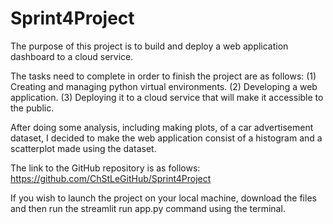 # Sprint4Project
The purpose of this project is to build and deploy a web application dashboard to a cloud service. 

The tasks need to complete in order to finish the project are as follows:
(1) Creating and managing python virtual environments.
(2) Developing a web application.
(3) Deploying it to a cloud service that will make it accessible to the public.

After doing some analysis, including making plots, of a car advertisement dataset, I decided to make the web application consist of a histogram and a scatterplot made using the dataset.

The link to the GitHub repository is as follows: 
https://github.com/ChStLeGitHub/Sprint4Project

If you wish to launch the project on your local machine, download the files and then run the streamlit run app.py command using the terminal.
